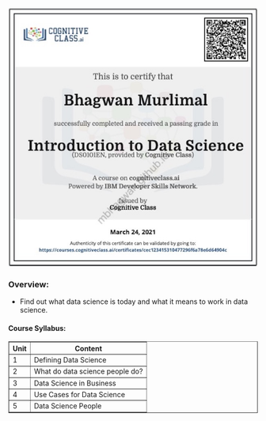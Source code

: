 ![Certificate of Achievement](/images/introduction_to_data_science.jpg)
 
<h3>Overview:</h3>
<ul>
 <li>Find out what data science is today and what it means to work in data science.</li>
</ul>

<h4>Course Syllabus:</h4>

<table border="1">
 <tr>
  <th>Unit</th>
  <th>Content</th>
 </tr>
 <tr>
  <td>1</td>
  <td>Defining Data Science</td>
 </tr>
 <tr>
  <td>2</td>
  <td>What do data science people do?</td>
 </tr>
 <tr>
  <td>3</td>
  <td>Data Science in Business</td>
 </tr>
 <tr>
  <td>4</td>
  <td>Use Cases for Data Science</td>
 </tr>
 <tr>
  <td>5</td>
  <td>Data Science People</td>
 </tr>
</table>
